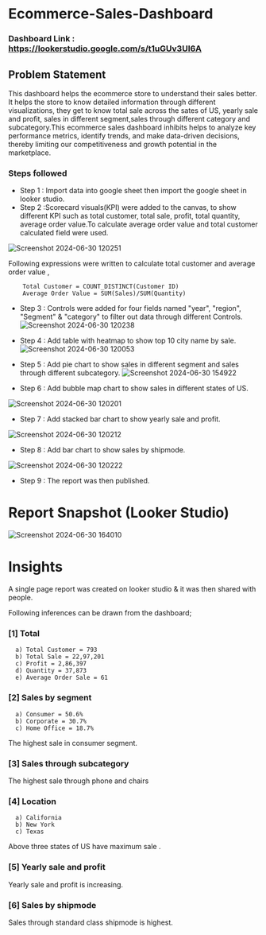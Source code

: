 # Ecommerce-Sales-Dashboard

### Dashboard Link : https://lookerstudio.google.com/s/t1uGUv3UI6A

## Problem Statement

This dashboard helps the ecommerce store to understand their sales better. It helps the store to know detailed information through different visualizations, they get to know total sale across the sates of US, yearly sale and profit, sales in different segment,sales through different category and subcategory.This ecommerce sales dashboard inhibits helps to analyze key performance metrics, identify trends, and make data-driven decisions, thereby limiting our competitiveness and growth potential in the marketplace.
 




### Steps followed 

- Step 1 : Import data into google sheet then import the google sheet in looker studio.
- Step 2 :Scorecard visuals(KPI) were added to the canvas, to show different KPI such as total customer, total sale, profit, total quantity, average order value.To calculate average order value and total customer calculated field were used.
        

![Screenshot 2024-06-30 120251](https://github.com/Smitamane25/Employee-Details-Dashboard/assets/171058471/5aa7590f-1ecd-49cc-9f24-ba9df6a05519)

  Following expressions were written to calculate total customer and average order value ,
        
        Total Customer = COUNT_DISTINCT(Customer ID)
        Average Order Value = SUM(Sales)/SUM(Quantity)
- Step 3 :  Controls were added for four fields named "year", "region", "Segment" & "category" to filter out data through different Controls.
![Screenshot 2024-06-30 120238](https://github.com/Smitamane25/Employee-Details-Dashboard/assets/171058471/27a3127a-11de-442b-9834-fc18ca2eaa11)
- Step 4 : Add table with heatmap to show top 10 city name by sale. 
![Screenshot 2024-06-30 120053](https://github.com/Smitamane25/Employee-Details-Dashboard/assets/171058471/d303030f-94d3-4818-bb74-a6d3f1e0588e)

- Step 5 : Add pie chart to show sales in different segment and sales through different subcategory.
![Screenshot 2024-06-30 154922](https://github.com/Smitamane25/Employee-Details-Dashboard/assets/171058471/6780fef8-432a-433a-a5a9-2a284808106f)

- Step 6 : Add bubble map chart to show sales in different states of US.
  
![Screenshot 2024-06-30 120201](https://github.com/Smitamane25/Employee-Details-Dashboard/assets/171058471/c8481e99-4f3c-4316-a0d8-6075d94dc584)

- Step 7 : Add stacked bar chart to show yearly sale and profit.
  
![Screenshot 2024-06-30 120212](https://github.com/Smitamane25/Employee-Details-Dashboard/assets/171058471/ff216319-08c5-4167-9cf8-5aa2af911c31)
           
- Step 8 : Add bar chart to show sales by shipmode.
  
![Screenshot 2024-06-30 120222](https://github.com/Smitamane25/Employee-Details-Dashboard/assets/171058471/749e1607-c1b5-4252-a5db-5c879a7adb3b)
 
 - Step 9 : The report was then published.
 
 # Report Snapshot (Looker Studio)

 
![Screenshot 2024-06-30 164010](https://github.com/Smitamane25/Employee-Details-Dashboard/assets/171058471/16fab04e-4f32-447a-bc69-6df5f3f64a9d)

# Insights

A single page report was created on looker studio & it was then shared with people.

Following inferences can be drawn from the dashboard;

### [1] Total 

      a) Total Customer = 793
      b) Total Sale = 22,97,201
      c) Profit = 2,86,397
      d) Quantity = 37,873
      e) Average Order Sale = 61

  ### [2] Sales by segment
  
      a) Consumer = 50.6%
      b) Corporate = 30.7%
      c) Home Office = 18.7%
The highest sale in consumer segment.

 ### [3] Sales through subcategory
 
 The highest sale through phone and chairs


 ### [4] Location

      a) California
      b) New York
      c) Texas
Above three states of US have maximum sale .

### [5] Yearly sale and profit
  
Yearly sale and profit is increasing.

### [6] Sales by shipmode
  
 Sales through standard class shipmode is highest.
     

  


